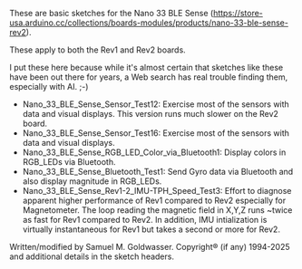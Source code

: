 These are basic sketches for the Nano 33 BLE Sense (https://store-usa.arduino.cc/collections/boards-modules/products/nano-33-ble-sense-rev2).

These apply to both the Rev1 and Rev2 boards.

I put these here because while it's almost certain that sketches like these have been out
there for years, a Web search has real trouble finding them, especially with AI. ;-)

* Nano_33_BLE_Sense_Sensor_Test12: Exercise most of the sensors with data and visual displays.
  This version runs much slower on the Rev2 board.
* Nano_33_BLE_Sense_Sensor_Test16: Exercise most of the sensors with data and visual displays.
* Nano_33_BLE_Sense_RGB_LED_Color_via_Bluetooth1: Display colors in RGB_LEDs via Bluetooth.
* Nano_33_BLE_Sense_Bluetooth_Test1: Send Gyro data via Bluetooth and also display magnitude in
  RGB_LEDs.
* Nano_33_BLE_Sense_Rev1-2_IMU-TPH_Speed_Test3: Effort to diagnose apparent higher performance of
  Rev1 compared to Rev2 especially for Magnetometer.  The loop reading the magnetic field in X,Y,Z
  runs ~twice as fast for Rev1 compared to Rev2.  In addition, IMU intialization is virtually
  instantaneous for Rev1 but takes a second or more for Rev2.

Written/modified by Samuel M. Goldwasser.  Copyright® (if any) 1994-2025 and additional details in
the sketch headers.

